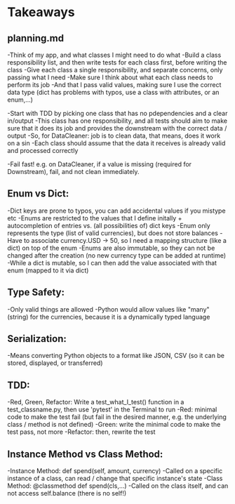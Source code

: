 # Takeaways

## planning.md

-Think of my app, and what classes I might need to do what
-Build a class responsibility list, and then write tests for each class first, before writing the class
-Give each class a single responsibility, and separate concerns, only passing what I need
-Make sure I think about what each class needs to perform its job
-And that I pass valid values, making sure I use the correct data type (dict has problems with typos, use a class with attributes, or an enum,...)

-Start with TDD by picking one class that has no pdependencies and a clear in/output
-This class has one responsibility, and all tests should aim to make sure that it does its job and provides the downstream with the correct data / output
-So, for DataCleaner: job is to clean data, that means, does it work on a sin
-Each class should assume that the data it receives is already valid and processed correctly

-Fail fast! e.g. on DataCleaner, if a value is missing (required for Downstream), fail, and not clean immediately.

## Enum vs Dict:

-Dict keys are prone to typos, you can add accidental values if you mistype etc
-Enums are restricted to the values that I define initally + autocompletion of entries vs. (all possibilities of) dict keys
-Enum only represents the type (list of valid currencies), but does not store balances
-Have to associate currency.USD -> 50, so I need a mapping structure (like a dict) on top of the enum
-Enums are also immutable, so they can not be changed after the creation (no new currency type can be added at runtime)
-While a dict is mutable, so I can then add the value associated with that enum (mapped to it via dict)

## Type Safety:

-Only valid things are allowed
-Python would allow values like "many" (string) for the currencies, because it is a dynamically typed language

## Serialization:

-Means converting Python objects to a format like JSON, CSV (so it can be stored, displayed, or transferred)

## TDD:

-Red, Green, Refactor: Write a test_what_I_test() function in a test_classname.py, then use 'pytest' in the Terminal to run
-Red: minimal code to make the test fail (but fail in the desired manner, e.g. the underlying class / method is not defined)
-Green: write the minimal code to make the test pass, not more
-Refactor: then, rewrite the test

## Instance Method vs Class Method:

-Instance Method: def spend(self, amount, currency)
-Called on a specific instance of a class, can read / change that specific instance's state
-Class Method: @classmethod def spend(cls,...)
-Called on the class itself, and can not access self.balance (there is no self!)
